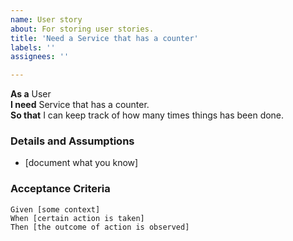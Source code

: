 ```yaml
---
name: User story
about: For storing user stories.
title: 'Need a Service that has a counter'
labels: ''
assignees: ''

---
```


**As a** User  
 **I need** Service that has a counter.  
 **So that** I can keep track of how many times things has been done.  
   
 ### Details and Assumptions
 * [document what you know]
   
 ### Acceptance Criteria  
   
 ```gherkin
 Given [some context]
 When [certain action is taken]
 Then [the outcome of action is observed]
 ```
